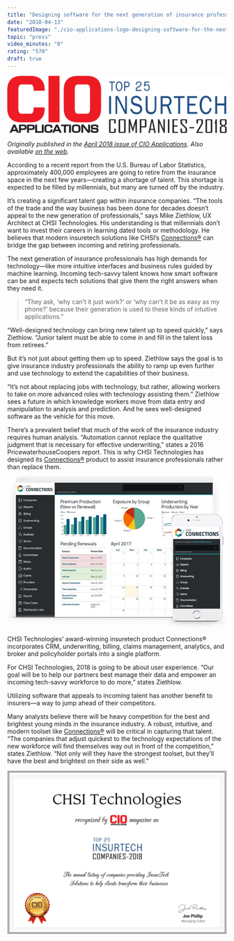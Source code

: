 ```yaml
---
title: "Designing software for the next generation of insurance professionals"
date: "2018-04-13"
featuredImage: "./cio-applications-logo-designing-software-for-the-next-generation-of-insurance-professionals-mike-zetlow.jpg"
topic: "press"
video_minutes: "0"
rating: "570"
draft: true
---
```


![](insurtech-companies-header-designing-software-for-the-next-generation-of-insurance-professionals-mike-zetlow.jpg)

*Originally published in the [April 2018 issue of CIO Applications](https://www.cioapplications.com/magazines/April2018/InsurTech/#page=24). Also available [on the web](https://www.cioapplications.com/vendor/chsi-technologies-designing-software-for-the-next-generation-of-insurance-professionals-cid-1720-mid-96.html).*

According to a recent report from the U.S. Bureau of Labor Statistics, approximately 400,000 employees are going to retire from the insurance space in the next few years—creating a shortage of talent. This shortage is expected to be filled by millennials, but many are turned off by the industry.

It’s creating a significant talent gap within insurance companies. “The tools of the trade and the way business has been done for decades doesn’t appeal to the new generation of professionals,” says Mike Ziethlow, UX Architect at CHSI Technologies. His understanding is that millennials don’t want to invest their careers in learning dated tools or methodology. He believes that modern insuretech solutions like CHSI’s [Connections®](https://chsiconnections.com/) can bridge the gap between incoming and retiring professionals.

The next generation of insurance professionals has high demands for technology—like more intuitive interfaces and business rules guided by machine learning. Incoming tech-savvy talent knows how smart software can be and expects tech solutions that give them the right answers when they need it.

>“They ask, ‘why can’t it just work?’ or ‘why can’t it be as easy as my phone?’ because their generation is used to these kinds of intuitive applications.”

“Well-designed technology can bring new talent up to speed quickly,” says Ziethlow. “Junior talent must be able to come in and fill in the talent loss from retirees.”

But it’s not just about getting them up to speed. Ziethlow says the goal is to give insurance industry professionals the ability to ramp up even further and use technology to extend the capabilities of their business.

“It’s not about replacing jobs with technology, but rather, allowing workers to take on more advanced roles with technology assisting them.” Ziethlow sees a future in which knowledge workers move from data entry and manipulation to analysis and prediction. And he sees well-designed software as the vehicle for this move.

There’s a prevalent belief that much of the work of the insurance industry requires human analysis. “Automation cannot replace the qualitative judgment that is necessary for effective underwriting,” states a 2016 PricewaterhouseCoopers report. This is why CHSI Technologies has designed its [Connections®](https://chsiconnections.com/) product to assist insurance professionals rather than replace them.

![](chsi-connections-app-designing-software-for-the-next-generation-of-insurance-professionals-mike-zetlow.jpg)

<figcaption>

CHSI Technologies’ award-winning insuretech product Connections® incorporates CRM, underwriting, billing, claims management, analytics, and broker and policyholder portals into a single platform.

</figcaption>

For CHSI Technologies, 2018 is going to be about user experience. “Our goal will be to help our partners best manage their data and empower an incoming tech-savvy workforce to do more,” states Ziethlow. 

Utilizing software that appeals to incoming talent has another benefit to insurers—a way to jump ahead of their competitors.

Many analysts believe there will be heavy competition for the best and brightest young minds in the insurance industry. A robust, intuitive, and modern toolset like [Connections®](https://chsiconnections.com/) will be critical in capturing that talent. “The companies that adjust quickest to the technology expectations of the new workforce will find themselves way out in front of the competition,” states Ziethlow. “Not only will they have the strongest toolset, but they’ll have the best and brightest on their side as well.”

![](certificate-top-insurtech-companies-designing-software-for-the-next-generation-of-insurance-professionals-mike-zetlow.jpg)